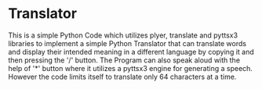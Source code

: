 # Translator

This is a simple Python Code which utilizes plyer, translate and pyttsx3 libraries to implement a simple Python Translator that 
can translate words and display their intended meaning in a different language by copying it and then pressing the '/' button. 
The Program can also speak aloud with the help of '*' button where it utilizes a pyttsx3 engine for generating a speech. 
However the code limits itself to translate only 64 characters at a time. 
